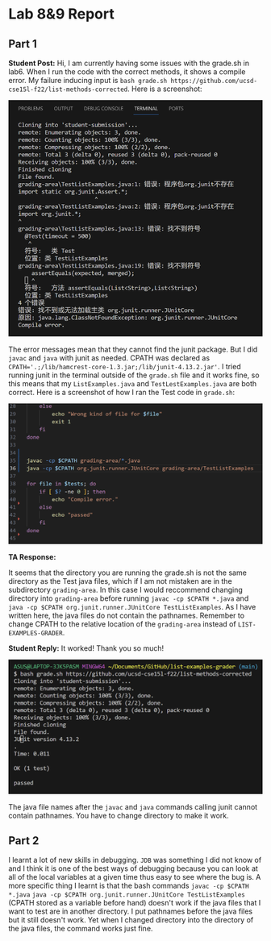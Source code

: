 #  Lab 8&9 Report
## Part 1
**Student Post:** 
Hi, I am currently having some issues with the grade.sh in lab6. When I run the code with
the correct methods, it shows a compile error. My failure inducing input is `bash grade.sh https://github.com/ucsd-cse15l-f22/list-methods-corrected`. 
Here is a screenshot:

![Image](https://github.com/TomTang01/cse15l-lab-reports/blob/main/labreport5/output.png)

The error messages mean that they cannot find the junit package. But I did `javac` and `java`
with junit as needed. CPATH was declared as `CPATH='.;/lib/hamcrest-core-1.3.jar;/lib/junit-4.13.2.jar'`. 
I tried running junit in the terminal outside of the `grade.sh` file and it works fine, so this means that my `ListExamples.java` and `TestLestExamples.java` are both correct. Here is a screenshot of how I ran the Test code in `grade.sh`:

![Image](https://github.com/TomTang01/cse15l-lab-reports/blob/main/labreport5/code.png)



**TA Response:**

It seems that the directory you are running the grade.sh is not the same directory as the Test java files, which if I am not mistaken are in the subdirectory `grading-area`. In this case I would reccommend changing directory into `grading-area` before running `javac -cp $CPATH *.java` and `java -cp $CPATH org.junit.runner.JUnitCore TestListExamples`. As I have written here, the java files do not contain the pathnames. Remember to change CPATH to the relative location of the `grading-area` instead of `LIST-EXAMPLES-GRADER`.



**Student Reply:**
It worked! Thank you so much!

![Image](https://github.com/TomTang01/cse15l-lab-reports/blob/main/labreport5/coutput.png)

The java file names after the `javac` and `java` commands calling junit cannot contain pathnames. You have to change directory to make it work.


## Part 2
I learnt a lot of new skills in debugging. `JDB` was something I did not know of and I think it is one of the best ways of debugging 
because you can look at all of the local variables at a given time thus easy to see where the bug is.
A more specific thing I learnt is that the bash commands `javac -cp $CPATH *.java` `java -cp $CPATH org.junit.runner.JUnitCore TestListExamples` (CPATH stored as a variable before hand) 
doesn't work if the java files that I want to test are in another directory. I put pathnames before the java files but it still doesn't work. 
Yet when I changed directory into the directory of the java files, the command works just fine.
